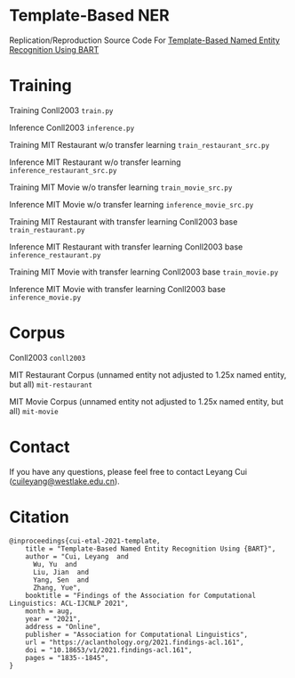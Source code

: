 # Template-Based NER
Replication/Reproduction Source Code For
 [Template-Based Named Entity Recognition Using BART](https://aclanthology.org/2021.findings-acl.161.pdf)

# Training

Training Conll2003 ```train.py```

Inference Conll2003 ```inference.py```

Training MIT Restaurant w/o transfer learning ```train_restaurant_src.py```

Inference MIT Restaurant w/o transfer learning ```inference_restaurant_src.py```

Training MIT Movie w/o transfer learning ```train_movie_src.py```

Inference MIT Movie w/o transfer learning ```inference_movie_src.py```

Training MIT Restaurant with transfer learning Conll2003 base ```train_restaurant.py```

Inference MIT Restaurant with transfer learning Conll2003 base ```inference_restaurant.py```

Training MIT Movie with transfer learning Conll2003 base ```train_movie.py```

Inference MIT Movie with transfer learning Conll2003 base ```inference_movie.py```

# Corpus

Conll2003 ```conll2003```

MIT Restaurant Corpus (unnamed entity not adjusted to 1.25x named entity, but all) ```mit-restaurant```

MIT Movie Corpus (unnamed entity not adjusted to 1.25x named entity, but all) ```mit-movie```

# Contact

If you have any questions, please feel free to contact Leyang Cui
(<cuileyang@westlake.edu.cn>).

# Citation

```
@inproceedings{cui-etal-2021-template,
    title = "Template-Based Named Entity Recognition Using {BART}",
    author = "Cui, Leyang  and
      Wu, Yu  and
      Liu, Jian  and
      Yang, Sen  and
      Zhang, Yue",
    booktitle = "Findings of the Association for Computational Linguistics: ACL-IJCNLP 2021",
    month = aug,
    year = "2021",
    address = "Online",
    publisher = "Association for Computational Linguistics",
    url = "https://aclanthology.org/2021.findings-acl.161",
    doi = "10.18653/v1/2021.findings-acl.161",
    pages = "1835--1845",
}
```
